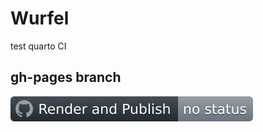 # Wurfel
test quarto CI 

## gh-pages branch

![workflow picture](https://github.com/guidoeco/Wurfel/blob/main/image/badge.svg)
